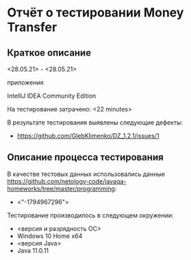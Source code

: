 # Отчёт о тестировании Money Transfer

## Краткое описание

<28.05.21> - <28.05.21>  

приложения 

IntelliJ IDEA Community Edition

На тестирование затрачено: <22 minutes>

В результате тестирования выявлены следующие дефекты:
* <https://github.com/GlebKlimenko/DZ_1.2.1/issues/1>

## Описание процесса тестирования

В качестве тестовых данных использовались данные <https://github.com/netology-code/javaqa-homeworks/tree/master/programming>:
* <"-1794967296">

Тестирование производилось в следующем окружении:
* <версия и разрядность ОС>
* Windows 10 Home x64
* <версия Java>
* Java 11.0.11

